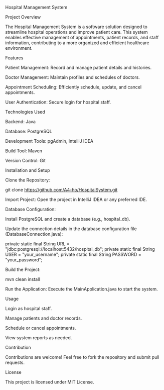 Hospital Management System

Project Overview

The Hospital Management System is a software solution designed to streamline hospital operations and improve patient care. This system enables effective management of appointments, patient records, and staff information, contributing to a more organized and efficient healthcare environment.

Features

Patient Management: Record and manage patient details and histories.

Doctor Management: Maintain profiles and schedules of doctors.

Appointment Scheduling: Efficiently schedule, update, and cancel appointments.

User Authentication: Secure login for hospital staff.

Technologies Used

Backend: Java

Database: PostgreSQL

Development Tools: pgAdmin, IntelliJ IDEA

Build Tool: Maven

Version Control: Git

Installation and Setup

Clone the Repository:

git clone https://github.com/A4-ho/HospitalSystem.git

Import Project: Open the project in IntelliJ IDEA or any preferred IDE.

Database Configuration:

Install PostgreSQL and create a database (e.g., hospital_db).

Update the connection details in the database configuration file (DatabaseConnection.java):

private static final String URL = "jdbc:postgresql://localhost:5432/hospital_db";
private static final String USER = "your_username";
private static final String PASSWORD = "your_password";

Build the Project:

mvn clean install

Run the Application: Execute the MainApplication.java to start the system.

Usage

Login as hospital staff.

Manage patients and doctor records.

Schedule or cancel appointments.

View system reports as needed.

Contribution

Contributions are welcome! Feel free to fork the repository and submit pull requests.

License

This project is licensed under MIT License.

